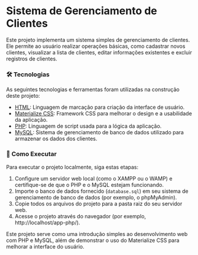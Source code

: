 # Sistema de Gerenciamento de Clientes

Este projeto implementa um sistema simples de gerenciamento de clientes. Ele permite ao usuário realizar operações básicas, como cadastrar novos clientes, visualizar a lista de clientes, editar informações existentes e excluir registros de clientes.

### 🛠 Tecnologias

As seguintes tecnologias e ferramentas foram utilizadas na construção deste projeto:

- [HTML](https://www.w3schools.com/html/): Linguagem de marcação para criação da interface de usuário.
- [Materialize CSS](https://materializecss.com/): Framework CSS para melhorar o design e a usabilidade da aplicação.
- [PHP](https://www.php.net/): Linguagem de script usada para a lógica da aplicação.
- [MySQL](https://www.mysql.com/): Sistema de gerenciamento de banco de dados utilizado para armazenar os dados dos clientes.

### 🚀 Como Executar

Para executar o projeto localmente, siga estas etapas:

1. Configure um servidor web local (como o XAMPP ou o WAMP) e certifique-se de que o PHP e o MySQL estejam funcionando.
2. Importe o banco de dados fornecido (`database.sql`) em seu sistema de gerenciamento de banco de dados (por exemplo, o phpMyAdmin).
3. Copie todos os arquivos do projeto para a pasta raiz do seu servidor web.
4. Acesse o projeto através do navegador (por exemplo, http://localhost/app-php/).

Este projeto serve como uma introdução simples ao desenvolvimento web com PHP e MySQL, além de demonstrar o uso do Materialize CSS para melhorar a interface do usuário.
